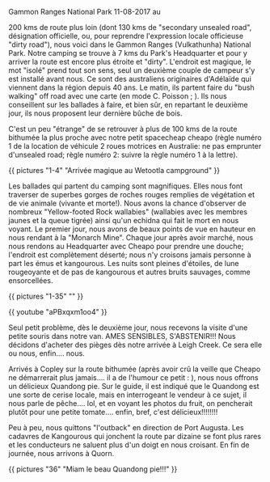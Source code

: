 Gammon Ranges National Park
11-08-2017
au

200 kms de route plus loin (dont 130 kms de "secondary unsealed road", désignation officielle, ou, pour reprendre l'expression locale officieuse "dirty road"), nous voici dans le Gammon Ranges (Vulkathunha) National Park. Notre camping se trouve à 7 kms du Park's Headquarter et pour y arriver la route est encore plus étroite et "dirty". L'endroit est magique, le mot "isolé" prend tout son sens, seul un deuxième couple de campeur s'y est installé avant nous. Ce sont des australiens originaires d'Adélaïde qui viennent dans la région depuis 40 ans. Le matin, ils partent faire du "bush walking" off road avec une carte (en mode C. Poisson ; ). Ils nous conseillent sur les ballades à faire, et bien sûr, en repartant le deuxième jour, ils nous proposent leur dernière bûche de bois.

C'est un peu "étrange" de se retrouver à plus de 100 kms de la route bithumée la plus proche avec notre petit spacecheap cheapo (règle numéro 1 de la location de véhicule 2 roues motrices en Australie: ne pas emprunter d'unsealed road; règle numéro 2: suivre la règle numéro 1 à la lettre).

{{ pictures "1-4" "Arrivée magique au Wetootla campground" }}

Les ballades qui partent du camping sont magnifiques. Elles nous font traverser de superbes gorges de roches rouges remplies de végétation et de vie animale (vivante et morte!). Nous avons la chance d'observer de nombreux "Yellow-footed Rock wallabies" (wallabies avec les membres jaunes et la queue tigrée) ainsi qu'un echidna qui fait le mort en nous voyant. Le premier jour, nous avons de beaux points de vue en hauteur en nous rendant à la "Monarch Mine". Chaque jour après avoir marché, nous nous rendons au Headquarter avec Cheapo pour prendre une douche; l'endroit est complètement déserté; nous n'y croisons jamais personne à part les émus et kangourous. Les nuits sont pleines d'étoiles, de lune rougeoyante et de pas de kangourous et autres bruits sauvages, comme ensorcellées.


{{ pictures "1-35" "" }}

<div class="center">
  {{ youtube "aPBxqxm1oo4" }}
</div>

Seul petit problème, dès le deuxième jour, nous recevons la visite d'une petite souris dans notre van. AMES SENSIBLES, S'ABSTENIR!!! Nous décidons d'acheter des pièges dès notre arrivée à Leigh Creek. Ce sera elle ou nous, enfin.... nous.

Arrivés à Copley sur la route bithumée (après avoir crû la veille que Cheapo ne démarrerait plus jamais.... il a de l'humour ce petit : ), nous nous offrons un délicieux Quandong pie. Sur le guide, il est indiqué que le Quandong est une sorte de cerise locale, mais en interrogeant le vendeur à ce sujet, il nous parle de pêche.... lol, et en voyant les photos du fruit, on pencherait plutôt pour une petite tomate.... enfin, bref, c'est délicieux!!!!!!!!

Peu à peu, nous quittons "l'outback" en direction de Port Augusta. Les cadavres de Kangourous qui jonchent la route par dizaine se font plus rares et les conducteurs ne saluent plus d'un doigt en nous croisant. En fin de journée, nous arrivons à Quorn.

{{ pictures "36" "Miam le beau Quandong pie!!!" }}


